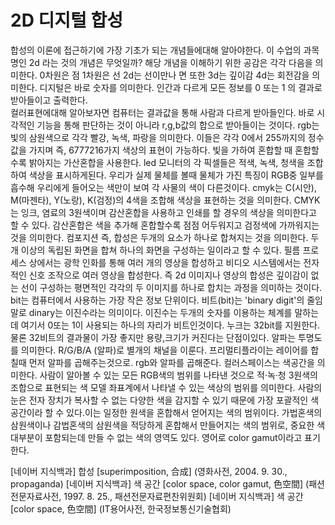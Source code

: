 # 2D 디지털 합성 
합성의 이론에 접근하기에 가장 기초가 되는 개념들에대해 알아야한다. 이 수업의 과목명인 2d 라는 것의 개념은 무엇일까? 해당 개념을 이해하기 위한 공감은 각각 다음을 의미한다. 0차원은 점 1차원은 선 2d는 선이만나 면 또한 3d는 깊이감 4d는 회전감을 의미한다. 디지털은 바로 숫자를 의미한다. 인간과 다르게 모든 정보를 0 또는 1 의 결과로 받아들이고 출력한다.  
컬러표현에대해 알아보자면 컴퓨터는 결과값을 통해 사람과 다르게 받아들인다. 바로 시각적인 기능을 통해 판단하는 것이 아니라 r,g,b값의 합으로 받아들이는 것이다. rgb는 빛의 삼원색으로 각각 빨강, 녹색, 파랑을 의미한다. 이들은 각각 0에서 255까지의 정수값을 가지며 즉, 6777216가지 색상의 표현이 가능하다. 빛을 가하여 혼합할 때 혼합할수록 밝아지는 가산혼합을 사용한다. led 모니터의 각 픽셀들은 적색, 녹색, 청색을 조합하여 색상을 표시하게된다. 우리가 실제 물체를 볼때 물체가 가진 특징이 RGB중 일부를 흡수해 우리에게 들어오는 색만이 보여 각 사물의 색이 다른것이다. cmyk는 C(시안), M(마젠타), Y(노랑), K(검정)의 4색을 조합해 색상을 표현하는 것을 의미한다. CMYK는 잉크, 염료의 3원색이며 감산혼합을 사용하고 인쇄를 할 경우의 색상을 의미한다고 할 수 있다. 감산혼합은 색을 추가해 혼합할수록 점점 어두워지고 검정색에 가까워지는 것을 의미한다. 
컴포지션 즉, 합성은 두개의 요소가 하나로 합쳐지는 것을 의미한다. 두 개 이상의 독립된 화면을 합쳐 하나의 화면을 구성하는 일이라고 할 수 있다. 필름 프로세스 상에서는 광학 인화를 통해 여러 개의 영상을 합성하고 비디오 시스템에서는 전자적인 신호 조작으로 여러 영상을 합성한다. 즉 2d 이미지나 영상의 합성은 깊이감이 없는 선이 구성하는 평면적인 각각의 두 이미지를 하나로 합치는 과정을 의미하는 것이다. 
bit는 컴퓨터에서 사용하는 가장 작은 정보 단위이다. 비트(bit)는 'binary digit'의 줄임말로 dinary는 이진수라는 의미이다. 이진수는 두개의 숫자를 이용하는 체계를 말하는데 여기서 0또는 1이 사용되는 하나의 자리가 비트인것이다. 누크는 32bit를 지원한다. 물론 32비트의 결과물이 가장 좋지만 용량,크기가 커진다는 단점이있다.
알파는 투명도를 의미한다. R/G/B/A (알파)로 별개의 채널을 이룬다. 프리멀티플라이는 레이어를 합칠때 먼저 알파를 곱해주는것으로. rgb와 알파를 곱해준다.
컬러스페이스는 색공간을 의미한다. 사람이 알아볼 수 있는 모든 RGB색의 범위를 나타낸 것으로 적·녹·청 3원색의 조합으로 표현되는 색 모델 좌표계에서 나타낼 수 있는 색상의 범위를 의미한다. 사람의 눈은 전자 장치가 복사할 수 없는 다양한 색을 감지할 수 있기 때문에 가장 포괄적인 색 공간이라 할 수 있다.이는 일정한 원색을 혼합해서 얻어지는 색의 범위이다. 가법혼색의 삼원색이나 감법혼색의 삼원색을 적당하게 혼합해서 만들어지는 색의 범위로, 중요한 색 대부분이 포함되는데 만들 수 없는 색의 영역도 있다. 영어로 color gamut이라고 표기한다. 

[네이버 지식백과] 합성 [superimposition, 合成] (영화사전, 2004. 9. 30., propaganda)
[네이버 지식백과] 색 공간 [color space, color gamut, 色空間] (패션전문자료사전, 1997. 8. 25., 패션전문자료편찬위원회)
[네이버 지식백과] 색 공간 [color space, 色空間] (IT용어사전, 한국정보통신기술협회)
